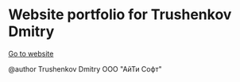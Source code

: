 # Website portfolio for Trushenkov Dmitry

[Go to website](https://trushenkov.netlify.app/)

@author Trushenkov Dmitry ООО "АйТи Софт"
